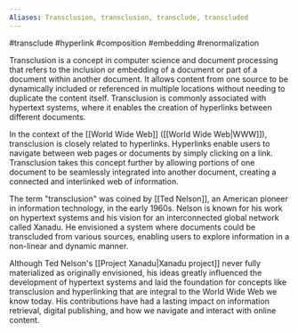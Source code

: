```yaml
---
Aliases: Transclusion, transclusion, transclude, transcluded
---
```

#transclude #hyperlink #composition #embedding #renormalization 

Transclusion is a concept in computer science and document processing that refers to the inclusion or embedding of a document or part of a document within another document. It allows content from one source to be dynamically included or referenced in multiple locations without needing to duplicate the content itself. Transclusion is commonly associated with hypertext systems, where it enables the creation of hyperlinks between different documents.

In the context of the [[World Wide Web]] ([[World Wide Web|WWW]]), transclusion is closely related to hyperlinks. Hyperlinks enable users to navigate between web pages or documents by simply clicking on a link. Transclusion takes this concept further by allowing portions of one document to be seamlessly integrated into another document, creating a connected and interlinked web of information.

The term "transclusion" was coined by [[Ted Nelson]], an American pioneer in information technology, in the early 1960s. Nelson is known for his work on hypertext systems and his vision for an interconnected global network called Xanadu. He envisioned a system where documents could be transcluded from various sources, enabling users to explore information in a non-linear and dynamic manner.

Although Ted Nelson's [[Project Xanadu|Xanadu project]] never fully materialized as originally envisioned, his ideas greatly influenced the development of hypertext systems and laid the foundation for concepts like transclusion and hyperlinking that are integral to the World Wide Web we know today. His contributions have had a lasting impact on information retrieval, digital publishing, and how we navigate and interact with online content.